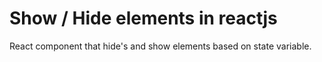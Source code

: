 # Show / Hide elements in reactjs

React component that hide's and show elements based on state variable.
